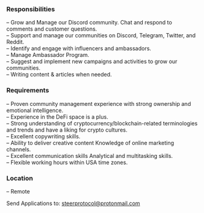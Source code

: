 ### Responsibilities

– Grow and Manage our Discord community. Chat and respond to comments and customer questions.\
– Support and manage our communities on Discord, Telegram, Twitter, and Reddit.\
– Identify and engage with influencers and ambassadors.\
– Manage Ambassador Program.\
– Suggest and implement new campaigns and activities to grow our communities.\
– Writing content & articles when needed.

### Requirements

– Proven community management experience with strong ownership and emotional intelligence.\
– Experience in the DeFi space is a plus.\
– Strong understanding of cryptocurrency/blockchain-related terminologies and trends and have a liking for crypto cultures.\
– Excellent copywriting skills.\
– Ability to deliver creative content Knowledge of online marketing channels.\
– Excellent communication skills Analytical and multitasking skills.\
– Flexible working hours within USA time zones.

### Location

– Remote

Send Applications to: steerprotocol@protonmail.com
